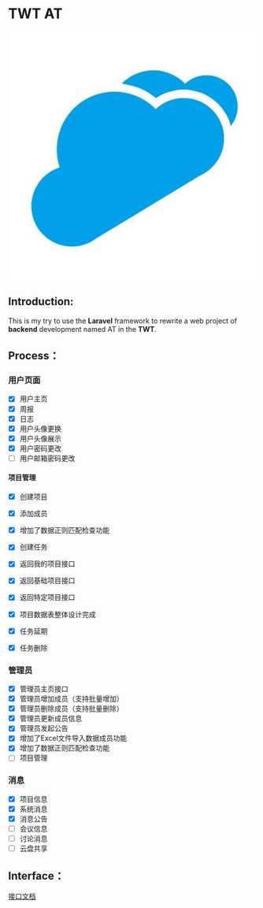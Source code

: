 # **TWT** AT

![](/images/twt.jpg)

## Introduction:

This is my try to use the **Laravel** framework to rewrite a web project of **backend** development named AT in the **TWT**.

## Process：

### 用户页面

- [x] 用户主页
- [x] 周报
- [x] 日志
- [x] 用户头像更换
- [x] 用户头像展示
- [x] 用户密码更改
- [ ] 用户邮箱密码更改

#### 项目管理

- [x] 创建项目
- [x] 添加成员
- [x] 增加了数据正则匹配检查功能
- [x] 创建任务
- [x] 返回我的项目接口
- [x] 返回基础项目接口
- [x] 返回特定项目接口
- [x] 项目数据表整体设计完成
- [x] 任务延期
- [x] 任务删除


### 管理员

- [x] 管理员主页接口
- [x] 管理员增加成员（支持批量增加）
- [x] 管理员删除成员（支持批量删除）
- [x] 管理员更新成员信息
- [x] 管理员发起公告
- [x] 增加了Excel文件导入数据成员功能
- [x] 增加了数据正则匹配检查功能
- [ ] 项目管理

### 消息

- [x] 项目信息
- [x] 系统消息
- [x] 消息公告
- [ ] 会议信息
- [ ] 讨论消息
- [ ] 云盘共享

## Interface：

[接口文档](https://www.showdoc.cc/KuangjuX)

